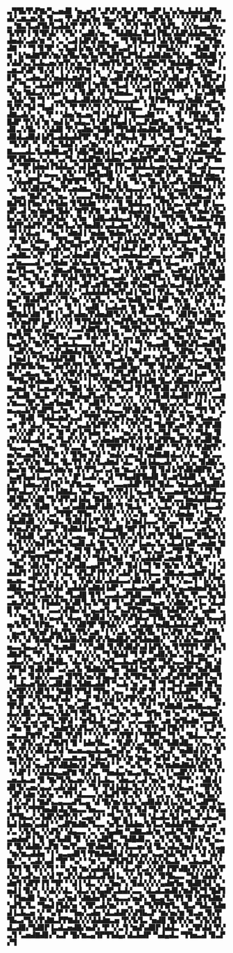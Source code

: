 ▃▜▜▙▜▚▛▇▞▚▃▅▟▊▝▅▃▅▜▝▃▛▟▚▞▙▞▄▜▜▃▟▛▐▃▚▞▅▃▙▟▟▃▟▜▅▟▞▃▆▃▆▞▙▝▊▃▄▝▛▃▛▟▄▜▅▝▆▃▞▞▜▃▛▃▝▞▜▞▙▜▞▝▝▞▞▛▐▟▊▞▞▃▃▝▇▃▜▃▟▜▙▜▃▟▟▞▛▝▛▝▞▞▝▜▛▃▝▞▚▜▝▜▜▝▄▜▟▜▃▝▞▞▅▃▃▟▅▃▜▞▛▛▐▝▊▜▛▟▞▝▞▜▞▝▄▟▉▞▅▃▝▜▟▟█▟▃▜▙▟▐▜▙▞▟▟▛▟▟▟▆▃▜▞▞▟▅▟▞▃▟▞▆▝▚▝▃▝▃▟▐▟▛▟▚▟▄▝▃▝▜▝▉▜▟▃▟▝▟▞▙▜▙▟▝▝▚▞▜▜▅▟▇▝▝▝▜▝▊▜▛▝▃▜▄▟▐▞▆▞▟▜▞▜▛▃▄▛▐▝▄▝▐▝▛▜▟▞▞▝▝▝█▟▉▝▛▝▆▝▐▞▆▟▇▜▛▞▆▞▅▜▙▞▆▞▙▞▛▜▟▜▜▃▛▜▟▃▟▟▉▟▇▞▜▞▄▝▜▟▇▟█▝▞▞▟▟▚▃▜▃▙▃▅▞▅▜▚▞▅▝▅▜▚▟▆▜▜▞▙▟▝▞▅▛▇▞▜▝▇▟▟▟█▃▞▞▆▛▐▃▆▃▛▟▛▝▊▞▟▝▐▝▞▞▛▛▇▝▄▝▝▞▄▃▛▃▛▞▝▜▚▃▚▞▜▝▆▝▛▃▜▞▅▃▝▝▊▜▃▝▃▟▅▃▛▞▅▟▟▃▆▟▚▟▝▝▅▞▃▟▊▟▜▟▜▟▞▃▞▟▚▟▊▃▟▝▄▝█▜▃▛▐▃▛▝▜▃▝▃▙▟▟▜▜▝▞▟█▛▐▝▆▜▙▝▜▃▟▝▞▞▃▟▐▜▚▝▞▟█▟▚▝▊▟█▞▄▟▜▞▅▝▇▟▃▞▞▟▄▞▞▝▚▝▊▟▛▝▟▝▛▟▅▟▃▝▜▝▐▝▛▟▛▜▝▝▃▝▐▃▚▟▉▜▛▃▜▟▞▝▇▝▜▝▝▃▄▜▄▟▃▟▉▟▟▞▅▜▄▃▃▃▟▞▚▝▊▛▇▜▅▃▄▞▆▟█▞▃▟▃▝▜▞▛▞▜▟▝▜▄▟▝▝▚▝▛▝▛▞▞▜▝▞▚▝▞▟▟▃▃▝▐▜▃▃▝▝▝▟▐▟▜▝▝▜▄▞▙▟▇▃▟▞▄▝▄▝▛▝▝▟▅▞▆▃▅▞▜▝▐▟▄▛▐▝█▃▃▟▇▝▝▝▃▝▊▝▐▜▛▟▞▝▇▝█▟▛▝▛▞▟▝▆▝▅▟▐▞▚▟▄▃▜▝▟▛▐▟▄▟▐▝▄▃▛▟▇▜▄▝▚▟▚▃▞▜▜▜▅▜▝▟▊▃▚▜▙▝▝▞▟▟▉▝▛▞▄▟▆▞▜▟█▟▝▜▜▟▊▟▅▟▇▟▜▟▉▝▊▜▅▝▜▃▅▝▅▟▉▟▃▟▉▟▐▟▜▃▟▟▄▟▟▜▛▝▊▃▛▝▟▜▙▃▙▝█▝▟▝▚▃▛▃▃▞▝▜▞▞▟▃▄▃▝▜▞▟▚▝▚▝▚▜▃▜▟▟▚▝▃▞▆▞▝▞▚▜▚▝▝▝▟▃▃▞▃▞▃▜▄▟▝▝▚▟▇▞▜▛▇▃▃▃▟▃▜▃▆▟▇▃▅▜▝▟█▞▜▟▊▟▐▃▄▜▝▟▚▞▟▜▛▝▉▝▅▃▛▞▟▟▆▃▛▟▃▜▛▟▜▟▅▃▚▞▄▝▃▞▜▃▚▟▟▛▇▞▟▟▅▞▃▟▆▟▇▜▚▟▉▞▅▟▊▝▟▃▆▝▛▜▅▃▛▝▜▛▐▟▅▟▐▜▟▟▃▞▚▟▐▟▛▜▄▛▐▜▚▃▜▟▟▃▙▃▅▞▅▃▙▞▟▝▃▟▚▃▃▃▃▝▛▝▞▝▐▞▄▃▃▝▄▜▞▝▝▟▆▜▄▟█▝▞▝▃▟▚▃▅▞▟▛▐▞▛▃▝▜▅▃▛▟▄▃▝▝▞▟▄▟▛▜▃▃▞▝▚▛▇▜▛▜▝▟▜▃▝▛▐▞▄▝▜▞▄▝▇▃▜▞▃▟▜▃▜▟▟▝▛▜▜▞▃▟▝▟▞▟▉▟▞▜▅▞▛▃▅▟▆▃▝▟▐▜▄▞▙▜▄▃▃▞▞▛▐▞▛▞▄▃▙▜▛▜▜▟▞▝▞▝▄▃▄▝▇▟▚▞▚▝▅▃▝▞▃▃▃▛▇▟▆▞▟▃▚▟▝▟▞▃▜▟▄▝█▃▜▜▞▟▆▃▟▝▞▛▇▟▜▟▐▜▅▞▚▜▜▟▅▝▊▜▟▟▆▝▝▞▝▝▊▝█▟▟▃▄▝▄▜▜▞▄▃▚▟▅▛▐▛▐▃▃▟▛▃▟▝▅▞▆▟▆▝█▟▞▝▇▜▚▛▇▝▆▝▊▜▛▟▄▟▞▟▐▝▟▞▜▃▅▞▙▝▅▟▞▞▙▞▙▞▃▜▞▞▚▜▚▟▜▟▞▝▄▜▅▝▐▟█▃▟▟▄▃▟▝▛▟█▝▆▝▜▜▞▜▙▝▉▟▆▃▛▛▇▟▟▜▚▟▟▜▚▞▚▜▅▜▃▞▅▜▅▟▉▞▄▟▃▟▅▝▟▞▞▛▇▟█▝▞▝▃▜▄▃▅▃▙▝▜▜▝▜▝▞▟▃▅▝▝▜▅▝▝▟▆▟▐▝▅▟▅▝▇▟▅▞▛▃▞▟▚▟▝▞▙▞▄▟█▞▄▝█▝▅▞▃▝▛▝█▞▞▟▅▃▝▝█▜▄▞▜▃▄▜▞▜▜▝▃▛▐▟▟▞▆▝▚▝▛▝▜▟▃▃▙▜▛▝█▞▙▜▞▝▉▃▃▜▅▃▛▃▟▞▙▞▜▜▝▃▞▟▚▞▜▟▐▟▃▛▐▟▛▞▝▟▞▞▚▞▙▃▄▝▆▛▐▝▚▃▆▟▇▃▚▞▛▝▐▟▝▃▞▟▅▟▊▟█▝▞▃▝▃▅▟▅▟▃▞▃▃▚▃▞▃▟▛▇▝▐▃▛▝█▟▃▞▅▃▃▃▟▝▄▞▆▟▅▝▟▞▅▃▙▞▅▃▞▜▝▝▆▝▆▃▟▛▇▝▟▃▄▝▝▝▃▟▞▟█▝▞▟▄▜▜▃▄▝▛▃▝▟▆▃▟▜▅▞▆▝█▝▄▝▅▛▐▞▙▜▚▝▚▃▙▝▚▃▆▜▞▟▐▜▞▞▟▟▅▃▞▜▃▝▊▃▚▝▛▝▛▟▟▝▉▜▜▞▜▃▄▃▟▞▝▟▞▟█▜▜▃▚▝▇▜▙▟▐▞▙▞▙▟▉▝▊▞▃▝▛▝█▃▟▜▟▝▟▝▚▟▛▃▆▜▙▝▆▛▇▝▛▟▅▞▜▃▟▞▅▃▟▝▛▟▅▜▚▞▙▞▄▝▅▃▞▃▄▟▊▞▟▟▞▞▝▃▙▟▟▟▟▜▅▜▚▟▐▝▆▟▐▝▛▟▃▝▆▞▛▞▄▞▟▟▚▝▄▃▛▝▉▟▟▜▞▃▞▞▜▝▆▞▝▞▅▜▃▝▃▝▅▞▆▟█▝▅▟▐▟▊▝▆▞▅▝▐▟▚▝▞▝▜▜▅▝▐▜▜▝▄▟▝▝▃▝▉▝▐▝▄▟█▝▐▃▟▃▆▝▆▝█▞▅▝▉▃▅▝▞▟▊▃▚▝▃▜▝▝▆▛▇▟▞▟▇▝▐▛▐▝▄▟▚▟▅▞▛▟▅▟▉▜▞▞▄▜▝▜▃▃▅▞▃▝▝▟▊▛▇▝▚▜▅▜▞▃▜▞▅▟▜▛▐▃▛▞▞▞▟▝▊▜▜▟▟▞▙▝▅▟▜▜▅▜▄▜▟▝█▟▄▞▞▝▆▞▟▟█▜▄▃▝▝▄▜▟▞▄▞▛▃▞▝▝▞▃▃▛▟▇▜▄▟▐▃▝▜▙▜▜▃▙▃▛▟▞▝▅▟▟▜▚▃▚▃▞▞▞▛▇▜▞▜▃▝▞▛▇▟▜▞▃▃▆▝▊▟▞▞▛▝█▝▃▃▚▞▛▞▝▃▞▜▄▜▅▝▛▞▙▃▝▃▄▜▙▃▅▜▞▝▇▞▛▃▜▃▆▃▙▃▃▃▜▃▆▝▐▃▚▜▝▝▜▝▆▃▄▟▊▝▇▟▛▟▜▃▅▟▊▜▄▝▚▟▛▞▙▃▞▝▃▜▚▟▆▟▄▜▟▞▞▞▅▞▄▛▐▝▇▟▝▝▝▝▞▜▃▝▟▛▇▞▃▝▇▝▊▛▐▝▅▟▐▝▚▜▜▟▟▟▜▟▊▝▐▝█▞▚▝▚▃▟▞▆▞▚▟▛▝▅▜▚▟▛▞▛▃▙▃▞▝▅▟▆▟▜▛▇▜▙▜▅▃▝▟▅▜▚▜▜▝▚▜▛▝█▜▃▟▊▜▄▞▝▜▛▝▉▟▞▟█▃▞▝▆▟█▝▉▞▆▞▝▃▆▃▄▝▆▞▚▝▅▜▛▟▚▜▄▟▞▝▝▟▜▃▛▛▐▃▙▜▝▞▙▝▛▃▞▟▐▃▆▝▛▞▆▝▜▜▙▞▛▟▅▟▇▝▞▞▆▟▞▝▐▝▚▜▛▟▅▞▙▟▜▟▐▟▇▝█▃▞▟█▃▅▟▞▃▃▟▜▝▇▃▅▟▝▛▐▃▅▃▟▜▃▝▇▟▝▟▞▃▚▜▙▞▜▃▟▝▊▜▃▜▛▟▊▃▛▟▜▝▞▞▞▞▄▟▃▞▙▟▊▝▇▃▙▝▚▜▝▜▛▟▄▟▜▃▅▜▃▝▃▞▃▝▚▞▞▝▊▟▊▟▄▟▉▛▐▜▜▝▃▃▆▞▆▃▃▜▛▃▜▃▅▜▅▟▇▝▚▝▚▟▊▜▝▞▄▞▞▞▄▝▞▞▜▜▄▞▃▞▄▜▃▞▟▝▐▝▄▜▅▃▄▃▙▜▚▟▛▜▃▞▆▝▚▝▄▞▃▜▚▟▄▃▃▜▛▟▊▟▜▞▃▜▛▟▞▃▚▃▝▜▜▝▊▝▃▃▝▝▉▟▊▝▜▟▟▃▆▟▚▃▟▝▜▜▛▃▚▞▆▜▚▃▜▞▆▃▝▜▝▟▚▃▜▝▇▞▜▃▅▃▞▃▆▝▛▝▟▃▞▝▆▃▚▃▛▝▄▃▙▜▟▜▛▞▙▝▝▞▛▞▚▟▝▜▅▜▛▃▆▞▛▝▅▜▛▟▉▝▝▞▞▟▛▝▟▝▃▝▇▝▚▛▐▞▜▟▅▝▅▝▝▝▅▞▃▜▝▞▚▞▜▟▝▜▃▝▞▝▜▟▄▝▉▞▛▞▟▟▃▟▞▝▚▞▜▃▛▞▞▟▝▃▞▟▅▟▆▜▅▜▚▜▝▛▐▟▜▛▇▃▛▜▞▟▚▟▉▜▙▜▄▃▄▝▄▃▜▜▅▞▝▜▞▃▃▜▃▝▚▜▝▜▛▛▐▝▊▟▞▟▊▟▛▝▝▜▞▞▛▝▛▟▇▜▚▝▅▞▆▃▅▟▜▞▟▝▇▝▞▝▉▜▅▝▛▟▝▝▅▟▞▃▅▃▜▝▅▟▇▟▊▟▃▞▞▟▃▝█▞▃▃▆▞▃▞▛▞▆▝█▟▃▝█▃▜▜▝▟▚▜▃▟▆▟▝▟▃▝▜▟▐▟▄▃▟▞▚▝▄▞▄▝▉▟█▞▃▟▅▞▆▝▛▟▆▃▞▟▆▞▅▝▛▞▛▜▃▞▃▞▆▝▆▃▞▞▛▝█▝▊▟▐▞▛▟▉▟█▛▇▝▄▞▚▃▆▜▄▟▐▃▄▞▝▃▚▝▐▛▐▃▟▞▃▝▟▝▜▜▄▟█▜▙▟▉▝▊▃▆▜▟▟▉▝▄▝▟▃▞▞▛▝▐▟▅▃▞▟▐▜▞▝▚▛▇▃▅▃▝▝▛▝▃▃▄▟▟▛▐▜▟▝▉▟▃▝▆▟▃▟▆▜▄▟▉▟▛▜▚▟▃▞▞▝▛▝▐▟▇▟▃▝▅▟▚▃▄▝▛▞▛▟▐▝▅▃▟▞▜▞▃▃▅▟▅▜▞▟▟▟▜▃▃▟▊▜▙▞▞▟█▝▜▞▟▜▚▟▐▟▄▝▇▟▜▞▝▞▝▟▚▞▅▝▚▝▇▟▛▃▃▜▅▟▄▟▉▟▄▞▝▟▛▞▅▝▉▟▇▝▄▝▃▞▄▟▉▟▅▛▐▟▉▞▜▝▇▃▙▝▝▃▚▃▙▞▝▟▟▛▇▝▐▃▃▟▞▞▃▞▅▟▞▞▚▝▃▞▜▜▛▃▜▜▅▝▝▞▞▟▝▝▞▞▃▜▅▝▚▞▆▝▞▟▅▟▅▝▐▝▆▃▞▜▙▟▉▟▊▝▞▞▆▟▃▝▊▟▉▟▐▞▛▝▉▞▚▝▐▞▆▟▐▃▃▞▜▞▃▃▜▝▛▃▚▟▛▞▛▞▟▞▅▃▛▟▜▞▃▃▛▝▉▟▇▟▐▟▅▞▜▟▄▟█▝▇▛▐▜▝▝▆▝▟▜▚▝▃▃▞▃▅▜▄▝▞▝▐▜▟▟▊▝▄▟▚▝▞▟▝▃▄▃▝▜▝▟▃▃▙▜▛▃▚▜▞▟▜▝▛▝█▟▊▃▃▝▉▜▙▟▚▜▟▃▜▝▞▞▆▟▐▜▞▜▃▜▄▟▊▃▙▝▇▝▅▝▞▞▃▛▐▃▅▃▜▃▚▟▃▟▐▟▛▃▅▟▆▝▇▝▟▞▚▟▟▝▝▃▅▟▆▝▄▝▜▝▉▝▆▜▚▝▊▝▟▝▃▞▜▃▚▃▛▃▞▜▛▝▇▃▝▝▜▝▉▃▝▃▛▝▇▜▜▜▄▞▄▝▊▟█▝▞▝▜▟▄▛▇▟▝▝▊▞▄▟▟▟▛▃▅▟▇▝█▝▟▞▛▝▝▃▝▜▙▞▝▟▊▞▆▝▐▃▜▟▚▟▉▃▄▟▜▝▚▞▛▝▉▟▐▝▜▝▇▝▇▞▆▝▞▟▞▜▃▝▐▝▟▟▟▟▜▝▐▟▞▟▝▟▝▟▃▝▟▜▃▛▐▜▚▜▝▃▙▛▐▞▜▜▃▃▝▟▇▃▆▃▄▟▆▛▐▟▝▃▅▃▅▃▝▜▚▟▞▃▚▝▄▝▄▝▛▟▞▟▞▃▙▟▃▃▞▟▊▞▞▃▆▝█▝▝▞▄▃▜▝▐▞▞▜▚▟█▟▃▝▜▃▙▞▛▟▟▝▄▟▟▟▚▟▇▟▐▟▛▝▃▃▙▃▅▟▉▃▟▞▜▞▄▃▅▟▅▟▜▟▞▜▃▞▜▞▛▜▞▃▙▞▟▃▝▜▃▟█▝▊▜▝▃▃▟▃▟▜▟▊▃▃▜▜▝▟▝▇▜▄▝▛▃▃▜▄▜▟▃▆▃▛▟▟▝▐▜▟▟▞▜▞▟▊▜▃▜▞▜▟▝▜▝▄▟▚▟█▜▄▃▅▝▞▟▇▞▆▝▐▃▝▟▃▟█▝▛▝▚▞▚▝▝▃▃▞▟▜▙▞▟▝▄▃▅▜▃▞▚▃▛▛▇▃▅▟█▞▜▟▟▜▛▃▛▝▄▟▅▝▃▝▝▝▇▃▜▝▊▞▄▃▟▝▟▃▄▝▛▟▉▟▝▞▆▞▛▟▜▟▃▞▜▜▙▝▆▜▙▞▞▟▄▞▙▃▃▟▅▞▙▜▞▝▊▛▇▃▝▝▆▝▞▟▉▜▛▝█▜▟▞▞▝▃▟▚▟▄▞▅▟█▃▙▟▟▃▆▜▚▝▝▝▞▝▄▃▅▝█▞▅▛▐▟▄▜▜▃▜▜▞▃▆▝▐▝▞▃▙▝▅▜▙▜▙▝▐▃▚▛▇▝▄▜▅▞▟▜▙▝▚▜▚▝▟▝▉▟▅▛▐▜▟▟▉▞▅▟▛▟▚▜▅▟█▟▚▟▜▟▅▟▉▞▝▃▛▞▟▞▅▃▟▟▊▜▅▃▃▜▄▃▞▃▜▝▆▃▆▟▊▝▝▞▚▟▉▝▊▞▛▟▉▟▚▟▐▟▜▞▅▝▊▜▜▜▜▝▟▛▐▃▜▟▇▟▜▃▝▜▚▝▅▝▞▝▃▝▛▞▞▞▄▝▜▝█▟▟▝▜▝▛▝▚▟▉▞▙▞▃▜▜▃▅▞▃▞▝▃▟▃▞▞▚▃▞▟▜▟█▃▝▟▃▜▚▞▝▞▆▜▃▃▙▃▆▜▅▜▛▝▜▟▚▃▃▜▟▃▛▜▄▝▟▞▛▜▟▝▊▟▊▟▇▝▃▞▃▞▙▝█▟▇▟▞▜▅▝▜▟▟▝▆▜▟▞▛▝█▞▆▜▛▝▆▟▜▟▉▟▅▝▃▝▊▟▞▞▃▃▅▝▉▜▜▞▅▞▟▜▄▃▛▃▜▞▜▛▇▃▜▞▃▟▚▟▜▜▟▜▟▜▚▃▜▝▐▃▙▃▅▜▟▞▃▟▉▟▉▃▜▟▇▃▟▟▜▝▚▃▙▝▅▝▃▝▉▝▜▝▜▃▛▃▆▟▇▝▇▜▃▞▆▜▛▞▞▟▊▜▝▝▇▟█▝▛▜▟▝▜▜▅▝▄▃▝▝▛▟▛▝▛▃▜▝▜▃▙▟▛▜▝▟▜▃▜▜▃▜▛▝▚▜▞▜▜▟▚▟▞▝▄▃▛▝▉▞▞▟▐▞▟▜▛▞▅▜▟▝▝▟▝▞▞▟▟▃▝▞▝▜▙▜▛▟▚▞▙▝▟▃▄▝▆▝▅▞▃▟▛▃▄▝▛▜▄▝▃▝▃▝▛▟▝▝▛▟▇▟▊▃▆▟▇▃▄▃▛▝▟▃▞▟▉▃▚▟▅▃▚▜▟▞▜▝▉▜▄▝▞▝▃▞▅▞▚▟▅▝▇▜▅▝▇▝▅▝▚▝▝▟▆▟▆▞▞▞▞▃▛▃▞▃▞▜▃▜▛▟▝▝▆▜▟▃▛▝▅▟▞▝▃▞▃▃▟▞▝▃▆▝▆▜▙▟▆▝▃▃▛▟▞▜▅▝▇▝▚▞▛▝▅▟▆▜▞▟▜▃▞▞▜▞▃▟▝▃▚▝▄▝▉▜▚▟▐▜▙▜▝▝▚▝▐▃▛▝▚▃▆▃▃▛▇▜▚▃▜▟▊▝▛▟▜▝▝▝▞▞▛▝▚▜▜▛▐▝▜▜▛▜▃▝▜▝▄▝█▟▃▃▚▃▛▃▆▞▝▟▜▞▃▞▃▛▇▟▜▝█▝▐▟▅▜▙▃▝▝▊▟▛▞▃▞▜▟▊▞▜▟▉▟█▃▝▞▄▃▝▞▄▞▛▞▛▞▞▟▊▟▃▞▟▝▅▃▅▃▄▃▙▃▆▞▚▟▚▞▝▛▇▃▝▞▚▃▛▝▅▟▉▟▐▞▞▝█▝▅▃▜▞▙▞▃▝▐▃▆▞▃▃▆▃▅▝▊▟▃▞▜▜▞▞▆▝▆▟▄▝▆▜▟▝▅▝▚▃▜▞▟▃▜▃▝▜▝▞▟▝▅▃▅▜▞▟█▟▆▞▟▝▅▛▇▟▝▝▃▝▚▞▙▝▚▝▆▞▆▟▆▟▇▟▞▟▜▞▝▟▝▞▟▛▐▝▞▟▟▟▄▃▅▛▇▝▊▟▚▃▝▜▅▟▄▞▆▃▄▜▙▃▚▝▐▝▄▟▛▞▞▝▜▝▛▞▝▃▅▃▙▃▅▝▉▝▇▞▜▞▙▃▅▞▞▟▐▃▙▃▝▟▅▃▞▃▟▝▅▞▙▝▚▝▛▜▚▝▝▟▊▟▐▟▊▜▞▃▅▞▄▃▞▃▟▞▟▟▝▃▝▜▞▝▛▟▐▟▟▃▜▃▚▞▞▞▅▝▛▞▙▃▅▝▝▜▛▞▙▝▟▛▐▟▆▝▟▞▅▝▃▜▜▝▟▃▃▃▚▞▙▟▜▝▛▃▜▞▝▟▝▃▞▃▝▟▅▝▝▞▆▞▙▞▞▟▝▞▃▛▐▝▇▟▚▃▄▃▃▟▜▃▄▝▟▝█▞▆▞▟▃▙▝▄▟▉▟▞▟▐▃▚▜▟▝▃▟▛▜▚▃▟▝▛▝▞▜▜▜▅▟▊▟▄▜▅▃▃▜▅▃▃▝▐▜▃▜▞▝▉▟▝▜▞▃▞▞▟▜▄▞▚▞▛▞▛▟▅▞▛▜▙▃▞▃▜▟▛▞▆▜▚▜▝▃▄▞▟▝▝▜▄▞▄▜▝▝▜▝▟▃▟▃▜▟▝▃▚▃▛▃▙▃▞▜▙▟▐▟▅▞▄▟▟▝▝▃▟▛▇▟▇▞▜▃▃▝▅▜▃▜▟▟▅▞▙▜▃▞▆▟▟▟▜▜▙▃▞▃▅▝▞▃▝▞▙▜▄▝▞▟▜▞▝▟▄▃▃▝▃▝▃▜▄▟▆▝▚▟▇▃▟▞▆▝▄▟▞▜▃▜▛▝▚▟▝▃▜▃▅▟▅▛▐▝█▝▄▞▙▟▉▝▉▝▞▃▚▟█▜▃▝▜▟█▟▊▃▝▃▜▝▄▜▙▝▊▛▐▞▆▝▄▃▛▝█▞▟▟▇▞▃▛▇▝▅▞▛▃▃▜▛▟▆▟▊▞▚▜▃▃▅▞▟▝█▃▚▟▃▜▅▟▐▞▄▝▊▃▄▝▆▞▆▃▟▟▅▝▐▝▄▃▄▟▊▜▝▛▇▟▆▟▊▟▝▟▄▞▄▞▚▃▄▜▟▞▜▟▝▃▝▟▝▟▞▛▇▞▝▃▝▃▟▞▄▟▝▜▛▝▚▞▝▝▆▝▃▝▇▜▟▜▟▝▟▞▞▟▞▞▙▃▙▝▝▃▙▃▅▟▝▞▜▜▜▝█▝▛▞▞▜▝▝▚▞▆▝▆▞▄▟▟▟▚▝▝▟▃▞▛▃▞▞▟▛▐▜▛▟█▞▛▞▞▃▜▞▛▞▙▞▃▟▚▃▚▞▟▝▛▃▛▞▟▃▟▟▃▟▜▟▐▃▝▞▃▜▝▜▞▝▉▜▙▃▃▝▜▟▝▟▟▟▚▟▆▜▝▟▛▛▐▜▝▜▛▝▝▟▐▝▟▃▝▞▃▜▅▞▚▝▉▟▞▞▞▞▄▟▆▜▅▝█▟▉▜▟▝▄▝▅▟▐▝▉▞▚▝▞▟▞▞▟▃▝▟▃▞▄▜▄▟▛▃▙▟▞▃▃▝▟▃▟▃▆▟▊▞▆▟▜▞▜▝█▟▜▝▐▜▅▟▉▝▅▞▄▝▃▞▆▟▝▟▇▟▅▜▚▞▙▃▃▞▅▟▚▝█▃▄▜▃▜▜▝█▝▟▜▜▟▇▞▚▟▜▃▜▃▝▜▅▟▐▜▟▞▅▝▄▜▛▃▟▞▆▞▝▝▃▝▚▞▜▞▛▛▇▜▃▝█▃▞▜▟▃▜▟▆▟▐▃▙▃▅▝▞▝▚▞▛▝▝▜▅▞▃▟▅▝▟▃▟▟▛▞▟▜▙▃▛▝▆▞▅▞▆▝▉▃▅▝▉▞▛▜▙▃▞▜▞▞▛▟▇▃▛▛▇▟▞▞▞▟▟▟▆▃▅▝▛▞▙▜▃▝▅▟█▝█▞▛▞▅▝▚▜▞▟▜▟▃▟▉▞▜▟▉▛▐▃▟▃▅▟█▞▅▟▚▝▛▝▞▃▜▝▆▟▚▟▉▛▐▟▟▃▝▝▃▜▛▟▟▝▛▞▃▜▝▃▅▟▇▟▊▞▚▃▛▝█▞▆▃▄▜▛▜▜▟▄▞▟▃▙▟▛▝▚▟▄▟▃▝▜▜▅▃▟▝▉▃▛▞▜
